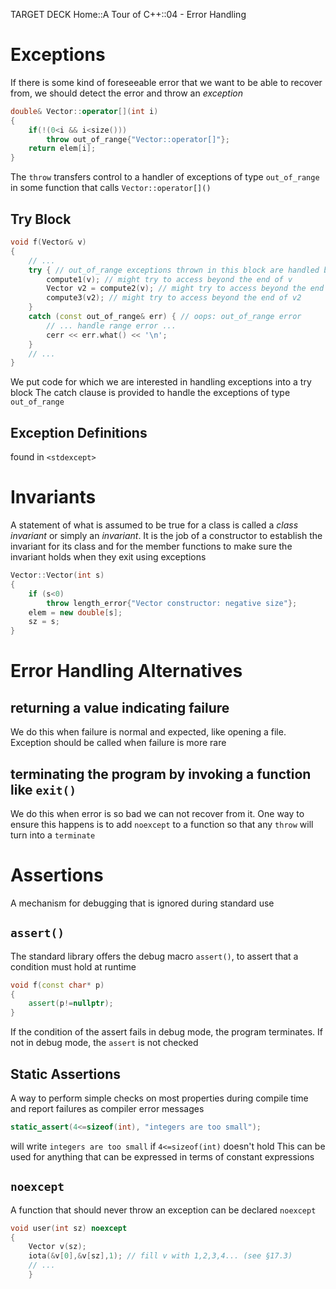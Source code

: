 TARGET DECK
Home::A Tour of C++::04 - Error Handling

# Exceptions <!--fc-->
If there is some kind of foreseeable error that we want to be able to recover from, we should detect the error and throw an *exception*
```C++
double& Vector::operator[](int i)
{
	if(!(0<i && i<size()))
		throw out_of_range{"Vector::operator[]"};
	return elem[i];
}
```
The `throw` transfers control to a handler of exceptions of type `out_of_range` in some function that calls `Vector::operator[]()`
<!--ID: 1718928567039-->



## Try Block <!--fc-->
```C++
void f(Vector& v)
{
	// ...
	try { // out_of_range exceptions thrown in this block are handled by the handler defined below
		compute1(v); // might try to access beyond the end of v
		Vector v2 = compute2(v); // might try to access beyond the end of v
		compute3(v2); // might try to access beyond the end of v2
	}
	catch (const out_of_range& err) { // oops: out_of_range error
		// ... handle range error ...
		cerr << err.what() << '\n';
	}
	// ...
}
```
We put code for which we are interested in handling exceptions into a try block
The catch clause is provided to handle the exceptions of type `out_of_range`
<!--ID: 1718928567065-->



## Exception Definitions <!--fc-->
found in `<stdexcept>`
<!--ID: 1718928567081-->



# Invariants <!--fc-->
A statement of what is assumed to be true for a class is called a *class invariant* or simply an *invariant*. It is the job of a constructor to establish the invariant for its class and for the member functions to make sure the invariant holds when they exit using exceptions
```C++
Vector::Vector(int s)
{
	if (s<0)
		throw length_error{"Vector constructor: negative size"};
	elem = new double[s];
	sz = s;
}
```
<!--ID: 1718928567096-->



# Error Handling Alternatives

## returning a value indicating failure <!--fc-->
We do this when failure is normal and expected, like opening a file. Exception should be called when failure is more rare
<!--ID: 1718928567111-->



## terminating the program by invoking a function like `exit()` <!--fc-->
We do this when error is so bad we can not recover from it. One way to ensure this happens is to add `noexcept` to a function so that any `throw` will turn into a `terminate`
<!--ID: 1718928567125-->



# Assertions <!--fc-->
A mechanism for debugging that is ignored during standard use
<!--ID: 1718928567147-->



## `assert()` <!--fc-->
The standard library offers the debug macro `assert()`, to assert that a condition must hold at runtime
```C++
void f(const char* p)
{
	assert(p!=nullptr);
}
```
If the condition of the assert fails in debug mode, the program terminates. If not in debug mode, the `assert` is not checked
<!--ID: 1718928567164-->



## Static Assertions <!--fc-->
A way to perform simple checks on most properties during compile time and report failures as compiler error messages
```C++
static_assert(4<=sizeof(int), "integers are too small");
```
will write `integers are too small` if `4<=sizeof(int)` doesn't hold
This can be used for anything that can be expressed in terms of constant expressions
<!--ID: 1718928567178-->



## `noexcept` <!--fc-->
A function that should never throw an exception can be declared `noexcept`
```C++
void user(int sz) noexcept
{
	Vector v(sz);
	iota(&v[0],&v[sz],1); // fill v with 1,2,3,4... (see §17.3)
	// ...
	}
```
<!--ID: 1718928567191-->

